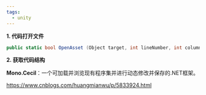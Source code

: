 ```yaml
---
tags:
  - unity
---
```

**1. 代码打开文件**


```c#
public static bool OpenAsset (Object target, int lineNumber, int columnNumber);
```

**2. 获取代码结构**


**Mono.Cecil**：一个可加载并浏览现有程序集并进行动态修改并保存的.NET框架。


https://www.cnblogs.com/huangmianwu/p/5833924.html